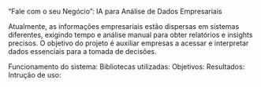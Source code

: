  “Fale com o seu Negócio”: IA para Análise de Dados Empresariais
 
 Atualmente, as informações empresariais estão dispersas em sistemas diferentes, exigindo tempo e análise manual para obter relatórios e insights precisos. O objetivo do projeto é auxiliar empresas a acessar e interpretar dados essenciais para a tomada de decisões.

 Funcionamento do sistema: 
 Bibliotecas utilizadas: 
 Objetivos: 
 Resultados: 
 Intrução de uso: 
